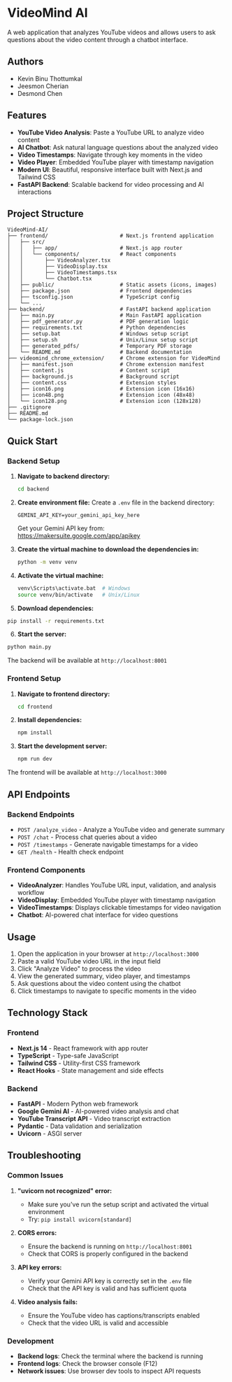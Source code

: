 # VideoMind AI

A web application that analyzes YouTube videos and allows users to ask questions about the video content through a chatbot interface.

## Authors

- Kevin Binu Thottumkal
- Jeesmon Cherian
- Desmond Chen

## Features

- **YouTube Video Analysis**: Paste a YouTube URL to analyze video content
- **AI Chatbot**: Ask natural language questions about the analyzed video
- **Video Timestamps**: Navigate through key moments in the video
- **Video Player**: Embedded YouTube player with timestamp navigation
- **Modern UI**: Beautiful, responsive interface built with Next.js and Tailwind CSS
- **FastAPI Backend**: Scalable backend for video processing and AI interactions

## Project Structure

```
VideoMind-AI/
├── frontend/                       # Next.js frontend application
│   ├── src/
│   │   ├── app/                    # Next.js app router
│   │   └── components/             # React components
│   │       ├── VideoAnalyzer.tsx
│   │       ├── VideoDisplay.tsx
│   │       ├── VideoTimestamps.tsx
│   │       └── Chatbot.tsx
│   ├── public/                     # Static assets (icons, images)
│   ├── package.json                # Frontend dependencies
│   ├── tsconfig.json               # TypeScript config
│   └── ...
├── backend/                        # FastAPI backend application
│   ├── main.py                     # Main FastAPI application
│   ├── pdf_generator.py            # PDF generation logic
│   ├── requirements.txt            # Python dependencies
│   ├── setup.bat                   # Windows setup script
│   ├── setup.sh                    # Unix/Linux setup script
│   ├── generated_pdfs/             # Temporary PDF storage
│   └── README.md                   # Backend documentation
├── videomind_chrome_extension/     # Chrome extension for VideoMind
│   ├── manifest.json               # Chrome extension manifest
│   ├── content.js                  # Content script
│   ├── background.js               # Background script
│   ├── content.css                 # Extension styles
│   ├── icon16.png                  # Extension icon (16x16)
│   ├── icon48.png                  # Extension icon (48x48)
│   └── icon128.png                 # Extension icon (128x128)
├── .gitignore
├── README.md
└── package-lock.json
```

## Quick Start

### Backend Setup

1. **Navigate to backend directory:**
   ```bash
   cd backend
   ```

2. **Create environment file:**
   Create a `.env` file in the backend directory:
   ```env
   GEMINI_API_KEY=your_gemini_api_key_here
   ```
   
   Get your Gemini API key from: https://makersuite.google.com/app/apikey

3. **Create the virtual machine to download the dependencies in:**
     ```bash
     python -m venv venv
     ```

4. **Activate the virtual machine:**
   ```bash
   venv\Scripts\activate.bat  # Windows
   source venv/bin/activate   # Unix/Linux
   

5. **Download dependencies:**
```bash
pip install -r requirements.txt 
```

6. **Start the server:**
```bash
python main.py
```

The backend will be available at `http://localhost:8001`

### Frontend Setup

1. **Navigate to frontend directory:**
   ```bash
   cd frontend
   ```

2. **Install dependencies:**
   ```bash
   npm install
   ```

3. **Start the development server:**
   ```bash
   npm run dev
   ```

The frontend will be available at `http://localhost:3000`

## API Endpoints

### Backend Endpoints

- `POST /analyze_video` - Analyze a YouTube video and generate summary
- `POST /chat` - Process chat queries about a video
- `POST /timestamps` - Generate navigable timestamps for a video
- `GET /health` - Health check endpoint

### Frontend Components

- **VideoAnalyzer**: Handles YouTube URL input, validation, and analysis workflow
- **VideoDisplay**: Embedded YouTube player with timestamp navigation
- **VideoTimestamps**: Displays clickable timestamps for video navigation
- **Chatbot**: AI-powered chat interface for video questions

## Usage

1. Open the application in your browser at `http://localhost:3000`
2. Paste a valid YouTube video URL in the input field
3. Click "Analyze Video" to process the video
4. View the generated summary, video player, and timestamps
5. Ask questions about the video content using the chatbot
6. Click timestamps to navigate to specific moments in the video

## Technology Stack

### Frontend
- **Next.js 14** - React framework with app router
- **TypeScript** - Type-safe JavaScript
- **Tailwind CSS** - Utility-first CSS framework
- **React Hooks** - State management and side effects

### Backend
- **FastAPI** - Modern Python web framework
- **Google Gemini AI** - AI-powered video analysis and chat
- **YouTube Transcript API** - Video transcript extraction
- **Pydantic** - Data validation and serialization
- **Uvicorn** - ASGI server

## Troubleshooting

### Common Issues

1. **"uvicorn not recognized" error:**
   - Make sure you've run the setup script and activated the virtual environment
   - Try: `pip install uvicorn[standard]`

2. **CORS errors:**
   - Ensure the backend is running on `http://localhost:8001`
   - Check that CORS is properly configured in the backend

3. **API key errors:**
   - Verify your Gemini API key is correctly set in the `.env` file
   - Check that the API key is valid and has sufficient quota

4. **Video analysis fails:**
   - Ensure the YouTube video has captions/transcripts enabled
   - Check that the video URL is valid and accessible

### Development

- **Backend logs**: Check the terminal where the backend is running
- **Frontend logs**: Check the browser console (F12)
- **Network issues**: Use browser dev tools to inspect API requests